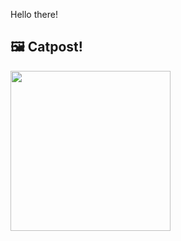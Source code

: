 Hello there!



## 🖼️ Catpost!

<sub>
    <img src="https://cdn2.thecatapi.com/images/cYNg8-jta.false" height="256">
</sub>

